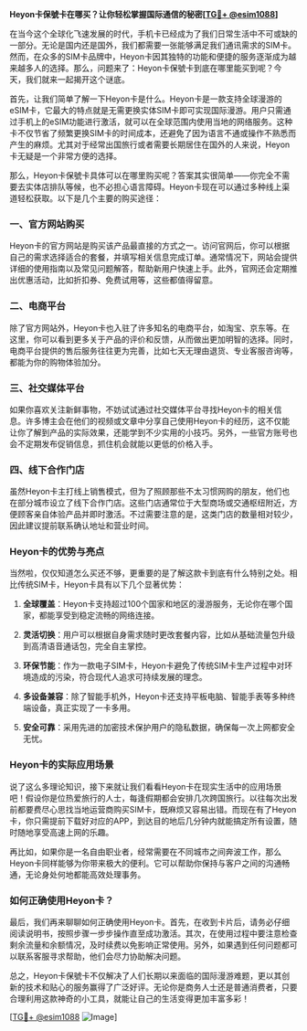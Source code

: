 **Heyon卡保號卡在哪买？让你轻松掌握国际通信的秘密[[TG💪+ @esim1088](https://t.me/s/esim1088)]**

在当今这个全球化飞速发展的时代，手机卡已经成为了我们日常生活中不可或缺的一部分。无论是国内还是国外，我们都需要一张能够满足我们通讯需求的SIM卡。然而，在众多的SIM卡品牌中，Heyon卡因其独特的功能和便捷的服务逐渐成为越来越多人的选择。那么，问题来了：Heyon卡保號卡到底在哪里能买到呢？今天，我们就来一起揭开这个谜底。

首先，让我们简单了解一下Heyon卡是什么。Heyon卡是一款支持全球漫游的eSIM卡，它最大的特点就是无需更换实体SIM卡即可实现国际漫游。用户只需通过手机上的eSIM功能进行激活，就可以在全球范围内使用当地的网络服务。这种卡不仅节省了频繁更换SIM卡的时间成本，还避免了因为语言不通或操作不熟悉而产生的麻烦。尤其对于经常出国旅行或者需要长期居住在国外的人来说，Heyon卡无疑是一个非常方便的选择。

那么，Heyon卡保號卡具体可以在哪里购买呢？答案其实很简单——你完全不需要去实体店排队等候，也不必担心语言障碍。Heyon卡现在可以通过多种线上渠道轻松获取。以下是几个主要的购买途径：

### 一、官方网站购买

Heyon卡的官方网站是购买该产品最直接的方式之一。访问官网后，你可以根据自己的需求选择适合的套餐，并填写相关信息完成订单。通常情况下，网站会提供详细的使用指南以及常见问题解答，帮助新用户快速上手。此外，官网还会定期推出优惠活动，比如折扣券、免费试用等，这些都值得留意。

### 二、电商平台

除了官方网站外，Heyon卡也入驻了许多知名的电商平台，如淘宝、京东等。在这里，你可以看到更多关于产品的评价和反馈，从而做出更加明智的选择。同时，电商平台提供的售后服务往往更为完善，比如七天无理由退货、专业客服咨询等，都能为你的购物体验加分。

### 三、社交媒体平台

如果你喜欢关注新鲜事物，不妨试试通过社交媒体平台寻找Heyon卡的相关信息。许多博主会在他们的视频或文章中分享自己使用Heyon卡的经历，这不仅能让你了解到产品的实际效果，还能学到不少实用的小技巧。另外，一些官方账号也会不定期发布促销信息，抓住机会就能以更低的价格入手。

### 四、线下合作门店

虽然Heyon卡主打线上销售模式，但为了照顾那些不太习惯网购的朋友，他们也在部分城市设立了线下合作门店。这些门店通常位于大型商场或交通枢纽附近，方便顾客亲自体验产品并即时激活。不过需要注意的是，这类门店的数量相对较少，因此建议提前联系确认地址和营业时间。

### Heyon卡的优势与亮点

当然啦，仅仅知道怎么买还不够，更重要的是了解这款卡到底有什么特别之处。相比传统SIM卡，Heyon卡具有以下几个显著优势：

1. **全球覆盖**：Heyon卡支持超过100个国家和地区的漫游服务，无论你在哪个国家，都能享受到稳定流畅的网络连接。
   
2. **灵活切换**：用户可以根据自身需求随时更改套餐内容，比如从基础流量包升级到高清语音通话包，完全自主掌控。
   
3. **环保节能**：作为一款电子SIM卡，Heyon卡避免了传统SIM卡生产过程中对环境造成的污染，符合现代人追求可持续发展的理念。

4. **多设备兼容**：除了智能手机外，Heyon卡还支持平板电脑、智能手表等多种终端设备，真正实现了一卡多用。

5. **安全可靠**：采用先进的加密技术保护用户的隐私数据，确保每一次上网都安全无忧。

### Heyon卡的实际应用场景

说了这么多理论知识，接下来就让我们看看Heyon卡在现实生活中的应用场景吧！假设你是位热爱旅行的人士，每逢假期都会安排几次跨国旅行。以往每次出发前都要费尽心思找当地运营商购买SIM卡，既麻烦又容易出错。而现在有了Heyon卡，你只需提前下载好对应的APP，到达目的地后几分钟内就能搞定所有设置，随时随地享受高速上网的乐趣。

再比如，如果你是一名自由职业者，经常需要在不同城市之间奔波工作，那么Heyon卡同样能够为你带来极大的便利。它可以帮助你保持与客户之间的沟通畅通，无论身处何地都能高效处理事务。

### 如何正确使用Heyon卡？

最后，我们再来聊聊如何正确使用Heyon卡。首先，在收到卡片后，请务必仔细阅读说明书，按照步骤一步步操作直至成功激活。其次，在使用过程中要注意检查剩余流量和余额情况，及时续费以免影响正常使用。另外，如果遇到任何问题都可以联系客服寻求帮助，他们会尽力协助解决问题。

总之，Heyon卡保號卡不仅解决了人们长期以来面临的国际漫游难题，更以其创新的技术和贴心的服务赢得了广泛好评。无论你是商务人士还是普通消费者，只要合理利用这款神奇的小工具，就能让自己的生活变得更加丰富多彩！

[[TG💪+ @esim1088](https://t.me/s/esim1088) ![Image](https://i.postimg.cc/4NQfJmqS/Snipaste-2025-05-13-00-14-12.png)]